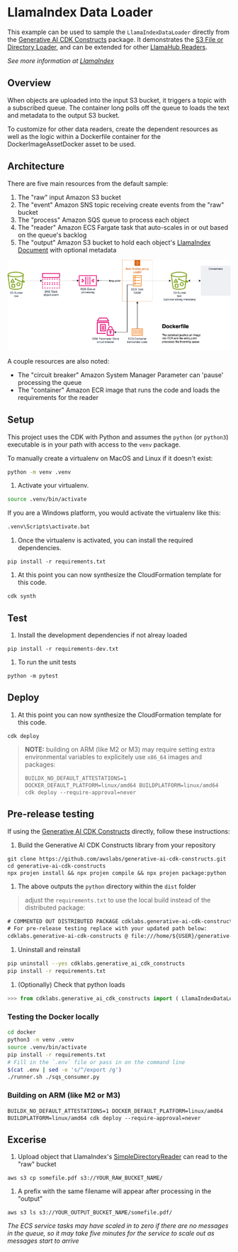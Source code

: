 # LlamaIndex Data Loader

This example can be used to sample the `LlamaIndexDataLoader` directly from the [Generative AI CDK Constructs](https://github.com/awslabs/generative-ai-cdk-constructs) package. It demonstrates the [S3 File or Directory Loader](https://github.com/run-llama/llama_index/tree/main/llama-index-integrations/readers/llama-index-readers-s3), and can be extended for other [LlamaHub Readers](https://llamahub.ai/?tab=readers).

_See more information at [LlamaIndex](https://llamaindex.ai/)_

## Overview

When objects are uploaded into the input S3 bucket,
it triggers a topic with a subscribed queue.
The container long polls off the queue
to loads the text and metadata to the output S3 bucket.

To customize for other data readers, create the dependent resources
as well as the logic within a Dockerfile container
for the DockerImageAssetDocker asset to be used.

## Architecture

There are five main resources from the default sample:

1. The "raw" input Amazon S3 bucket
1. The "event" Amazon SNS topic receiving create events from the "raw" bucket
1. The "process" Amazon SQS queue to process each object
1. The "reader" Amazon ECS Fargate task that auto-scales in or out based on the queue's backlog
1. The "output" Amazon S3 bucket to hold each object's [LlamaIndex Document](https://docs.llamaindex.ai/en/stable/module_guides/loading/documents_and_nodes/) with optional metadata

![architecture diagram](docs/llamaindex-basic-data-loader.png)

A couple resources are also noted:
* The "circuit breaker" Amazon System Manager Parameter can 'pause' processing the queue
* The "container" Amazon ECR image that runs the code and loads the requirements for the reader

## Setup

This project uses the CDK with Python
and assumes the `python` (or `python3`) executable is
in your path with access to the `venv` package.

To manually create a virtualenv on MacOS and Linux if it doesn't exist:

```bash
python -m venv .venv
```

1. Activate your virtualenv.

```bash
source .venv/bin/activate
```

If you are a Windows platform, you would activate the virtualenv like this:

```cmd
.venv\Scripts\activate.bat
```

1. Once the virtualenv is activated, you can install the required dependencies.

```shell
pip install -r requirements.txt
```

1. At this point you can now synthesize the CloudFormation template for this code.

```shell
cdk synth
```

## Test

1. Install the development dependencies if not alreay loaded

```shell
pip install -r requirements-dev.txt
```

1. To run the unit tests

```shell
python -m pytest
```

## Deploy

1. At this point you can now synthesize the CloudFormation template for this code.

```shell
cdk deploy
```

> **NOTE:** building on ARM (like M2 or M3) may require setting extra environmental variables to explicitely use `x86_64` images and packages:
> 
> ```shell
> BUILDX_NO_DEFAULT_ATTESTATIONS=1 DOCKER_DEFAULT_PLATFORM=linux/amd64 BUILDPLATFORM=linux/amd64 cdk deploy --require-approval=never
> ```

## Pre-release testing

If using the [Generative AI CDK Constructs](https://github.com/awslabs/generative-ai-cdk-constructs) directly, follow these instructions:

1. Build the Generative AI CDK Constructs library from your repository

```shell
git clone https://github.com/awslabs/generative-ai-cdk-constructs.git
cd generative-ai-cdk-constructs
npx projen install && npx projen compile && npx projen package:python
```

1. The above outputs the `python` directory within the `dist` folder 

> adjust the `requirements.txt` to use the local build instead of the distributed package:

```requirements.txt
# COMMENTED OUT DISTRIBUTED PACKAGE cdklabs.generative-ai-cdk-constructs>=0.1.XXX
# For pre-release testing replace with your updated path below:
cdklabs.generative-ai-cdk-constructs @ file:///home/${USER}/generative-ai-cdk-constructs/dist/python/cdklabs.generative_ai_cdk_constructs-0.0.0-py3-none-any.whl
```

1. Uninstall and reinstall

```bash
pip uninstall --yes cdklabs.generative_ai_cdk_constructs
pip install -r requirements.txt
```

1. (Optionally) Check that python loads

```python
>>> from cdklabs.generative_ai_cdk_constructs import ( LlamaIndexDataLoader )
```

### Testing the Docker locally

```bash
cd docker
python3 -m venv .venv
source .venv/bin/activate
pip install -r requirements.txt
# Fill in the `.env` file or pass in on the command line
$(cat .env | sed -e 's/^/export /g')
./runner.sh ./sqs_consumer.py
```

### Building on ARM (like M2 or M3)
```
BUILDX_NO_DEFAULT_ATTESTATIONS=1 DOCKER_DEFAULT_PLATFORM=linux/amd64 BUILDPLATFORM=linux/amd64 cdk deploy --require-approval=never
```

## Excerise

1. Upload object that LlamaIndex's [SimpleDirectoryReader](https://docs.llamaindex.ai/en/stable/module_guides/loading/simpledirectoryreader/#supported-file-types) can read to the "raw" bucket

```shell
aws s3 cp somefile.pdf s3://YOUR_RAW_BUCKET_NAME/
```

1. A prefix with the same filename will appear after processing in the "output"

```shell
aws s3 ls s3://YOUR_OUTPUT_BUCKET_NAME/somefile.pdf/
```

_The ECS service tasks may have scaled in to zero if there are no messages in the queue, so it may take five minutes for the service to scale out as messages start to arrive_